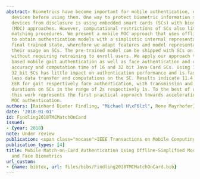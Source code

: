 ```yaml
---
abstract: Biometrics have become important for mobile authentication, e.g. to unlock
  devices before using them. One way to protect biometric information stored on mobile
  devices from disclosure is using embedded smart cards (SCs) with biometric match-on-card
  (MOC) approaches. However, computational restrictions of SCs also limit biometric
  matching procedures. We present a mobile MOC approach that uses offline training
  to obtain authentication models with a simplistic internal representation in the
  final trained state, wherefore we adapt features and model representation to enable
  their usage on SCs. The pre-trained model can be shipped with SCs on mobile devices
  without requiring retraining to enroll users. We apply our approach to acceleration
  based mobile gait authentication as well as face authentication and compare authentication
  accuracy and computation time of 16 and 32 bit Java Card SCs. Using 16 instead of
  32 bit SCs has little impact on authentication performance and is faster due to
  less data transfer and computations on the SC. Results indicate 11.4 and 2.4-5.4
  EER for gait respectively face authentication, with transmission and computation
  durations on SCs in the range of 2s respectively 1s. To the best of our knowledge
  this work represents the first practical approach towards acceleration based gait
  MOC authentication.
authors: [Rainhard Dieter Findling, "Michael H\xF6lzl", Rene Mayrhofer]
date: '2018-01-01'
id: Findling2018TMCMatchOnCard
issued:
- {year: 2018}
note: Under review
publication: <span class="nocase">IEEE Transactions on Mobile Computing</span>
publication_types: [4]
title: Mobile Match-on-Card Authentication Using Offline-Simplified Models with Gait
  and Face Biometrics
url_custom:
- {name: bibtex, url: files/bibs/Findling2018TMCMatchOnCard.bib}
---
```

